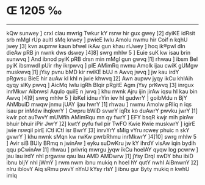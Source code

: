 # Œ 1205 ‰
---
kQw sunwey ] crxI clau mwrig Twkur kY rsnw hir gux gwey ]2] dyiKE
idRsit srb mMgl rUp aultI sMq krwey ] pwieE lwlu Amolu nwmu hir Coif
n kqhU jwey ]3] kvn aupmw kaun bfweI ikAw gun khau rIJwey ] hoq
ik®pwl dIn dieAw pRB jn nwnk dws dswey ]4]8] swrg mhlw 5 ]
Euie suK kw isau brin sunwvq ] And ibnod pyiK pRB drsn min mMgl
gun gwvq ]1] rhwau ] ibsm BeI pyiK ibsmwdI pUir rhy ikrpwvq ]
pIE AMimRq nwmu Amolk ijau cwiK gUMgw muskwvq ]1] jYsy pvnu bMD kir
rwiKE bUJ n Awvq jwvq ] jw kau irdY pRgwsu BieE hir auAw kI khI n
jwie khwvq ]2] Awn aupwv jyqy ikCu khIAih qyqy sIKy pwvq ] AicMq
lwlu igRh BIqir pRgitE Agm jYsy prKwvq ]3] inrgux inrMkwr
AibnwsI Aqulo quilE n jwvq ] khu nwnk Ajru ijin jirAw iqsu hI kau
bin Awvq ]4]9] swrg mhlw 5 ] ibKeI idnu rYin iev hI gudwrY ]
goibMdu n BjY AhMbuiD mwqw jnmu jUAY ijau hwrY ]1] rhwau ] nwmu Amolw
pRIiq n iqs isau pr inMdw ihqkwrY ] Cwpru bWiD svwrY iqRx ko duAwrY
pwvku jwrY ]1] kwlr pot auTwvY mUMfih AMimRqu mn qy fwrY ] EFY bsqR
kwjr mih pirAw bhuir bhuir iPir JwrY ]2] kwtY pyfu fwl pir TwFO Kwie
Kwie muskwrY ] igirE jwie rswqil pirE iCtI iCtI isr BwrY ]3]
inrvYrY sMig vYru rcwey phuic n skY gvwrY ] khu nwnk sMqn kw rwKw
pwrbRhmu inrMkwrY ]4]10] swrg mhlw 5 ] Avir siB BUly BRmq n
jwinAw ] eyku suDwKru jw kY ihrdY visAw iqin bydih qqu pCwinAw ]1]
rhwau ] privriq mwrgu jyqw ikCu hoeIAY qyqw log pcwrw ] jau lau irdY
nhI prgwsw qau lau AMD AMDwrw ]1] jYsy DrqI swDY bhu ibiD ibnu bIjY
nhI jWmY ] rwm nwm ibnu mukiq n hoeI hY qutY nwhI AiBmwnY ]2] nIru
iblovY Aiq sRmu pwvY nYnU kYsy rIsY ] ibnu gur Byty mukiq n kwhU imlq
####
